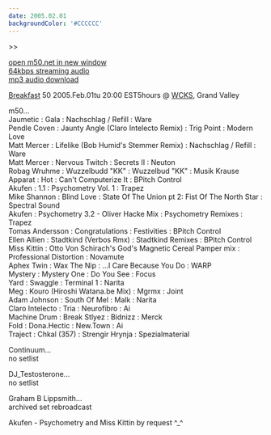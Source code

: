 ```yaml
---
date: 2005.02.01
backgroundColor: '#CCCCCC'
---
```


\>>

[open m50.net in new window  
](http://m50.net/)[64kbps streaming audio](http://m50.net/streamed/2005.02.01\(64\).ra)  
[mp3 audio download](http://m50.net/streamed/2005.02.01\(64\).mp3)

[Breakfast](http://breakfast.wcks.org/) 50 2005.Feb.01tu 20:00 EST5hours @ [WCKS](http://www.thewhale.org/), Grand Valley


m50...  
Jaumetic : Gala : Nachschlag / Refill : Ware  
Pendle Coven : Jaunty Angle (Claro Intelecto Remix) : Trig Point : Modern Love  
Matt Mercer : Lifelike (Bob Humid's Stemmer Remix) : Nachschlag / Refill : Ware  
Matt Mercer : Nervous Twitch : Secrets II : Neuton  
Robag Wruhme : Wuzzelbudd "KK" : Wuzzelbud "KK" : Musik Krause  
Apparat : Hot : Can't Computerize It : BPitch Control  
Akufen : 1.1 : Psychometry Vol. 1 : Trapez  
Mike Shannon : Blind Love : State Of The Union pt 2: Fist Of The North Star : Spectral Sound  
Akufen : Psychometry 3.2 - Oliver Hacke Mix : Psychometry Remixes : Trapez  
Tomas Andersson : Congratulations : Festivities : BPitch Control  
Ellen Allien : Stadtkind (Verbos Rmx) : Stadtkind Remixes : BPitch Control  
Miss Kittin : Otto Von Schirach's God's Magnetic Cereal Pamper mix : Professional Distortion : Novamute  
Aphex Twin : Wax The Nip : ...I Care Because You Do : WARP  
Mystery : Mystery One : Do You See : Focus  
Yard : Swaggle : Terminal 1 : Narita  
Meg : Kouro (Hiroshi Watana.be Mix) : Mgrmx : Joint  
Adam Johnson : South Of Mel : Malk : Narita  
Claro Intelecto : Tria : Neurofibro : Ai  
Machine Drum : Break Stlyez : Bidnizz : Merck  
Fold : Dona.Hectic : New.Town : Ai  
Traject : Chkal (357) : Strengir Hrynja : Spezialmaterial  

Continuum...  
no setlist  

DJ\_Testosterone...  
no setlist  

Graham B Lippsmith...  
archived set rebroadcast  

Akufen - Psychometry and Miss Kittin by request ^\_^
